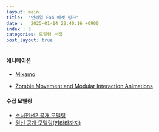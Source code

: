 ```yaml
---
layout: main
title:  "언리얼 Fab 에셋 링크"
date :   2025-01-14 22:40:16 +0900
index : 3
categories: 모델링 수집
post_layout: true
---
```



<h4> 애니메이션 </h4>
<ul class="actions">
  <li><a href="https://www.mixamo.com/#/" class="button">Mixamo</a></li>
</ul>
<ul class="actions">
  <li><a href="https://www.fab.com/listings/0ab8b490-0903-479e-ba78-41a5324a559f" class="button">Zombie Movement and Modular Interaction Animations</a></li>
</ul>

<h4> 수집 모델링 </h4>

<ul class="actions">
  <li><a href="https://www.aplaybox.com/u/636064186" class="button">소녀전선2 공개 모델링</a></li>
  <li><a href="https://like-tea.tistory.com/337" class="button">원신 공개 모델링(키라라까지)</a></li>
</ul>